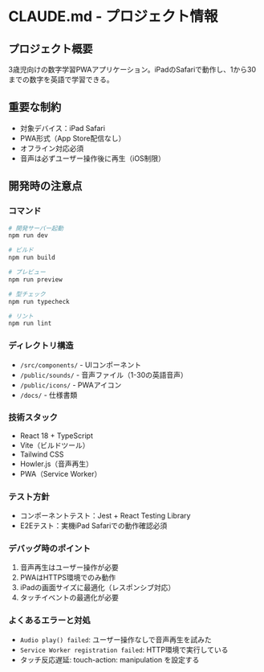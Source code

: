 # CLAUDE.md - プロジェクト情報

## プロジェクト概要
3歳児向けの数字学習PWAアプリケーション。iPadのSafariで動作し、1から30までの数字を英語で学習できる。

## 重要な制約
- 対象デバイス：iPad Safari
- PWA形式（App Store配信なし）
- オフライン対応必須
- 音声は必ずユーザー操作後に再生（iOS制限）

## 開発時の注意点

### コマンド
```bash
# 開発サーバー起動
npm run dev

# ビルド
npm run build

# プレビュー
npm run preview

# 型チェック
npm run typecheck

# リント
npm run lint
```

### ディレクトリ構造
- `/src/components/` - UIコンポーネント
- `/public/sounds/` - 音声ファイル（1-30の英語音声）
- `/public/icons/` - PWAアイコン
- `/docs/` - 仕様書類

### 技術スタック
- React 18 + TypeScript
- Vite（ビルドツール）
- Tailwind CSS
- Howler.js（音声再生）
- PWA（Service Worker）

### テスト方針
- コンポーネントテスト：Jest + React Testing Library
- E2Eテスト：実機iPad Safariでの動作確認必須

### デバッグ時のポイント
1. 音声再生はユーザー操作が必要
2. PWAはHTTPS環境でのみ動作
3. iPadの画面サイズに最適化（レスポンシブ対応）
4. タッチイベントの最適化が必要

### よくあるエラーと対処
- `Audio play() failed`: ユーザー操作なしで音声再生を試みた
- `Service Worker registration failed`: HTTP環境で実行している
- タッチ反応遅延: touch-action: manipulation を設定する